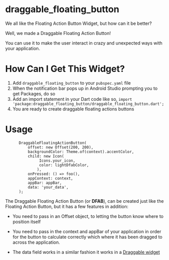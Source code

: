 # draggable_floating_button

We all like the Floating Action Button Widget, but how can it be better?

Well, we made a Draggable Floating Action Button!

You can use it to make the user interact in crazy and unexpected ways with your application.

# How Can I Get This Widget?

1. Add ```draggable_floating_button``` to your ```pubspec.yaml``` file
2. When the notification bar pops up in Android Studio prompting you to get Packages, do so
3. Add an import statement in your Dart code like so, ```import 'package:draggable_floating_button/draggable_floating_button.dart';```
4. You are ready to create draggable floating actions buttons


# Usage

```   
      DraggableFloatingActionButton(
          offset: new Offset(200, 200),
          backgroundColor: Theme.of(context).accentColor,
          child: new Icon(
               Icons.your_icon,
               color: lightDfabColor,
              ),
          onPressed: () => foo(),
          appContext: context,
          appBar: appBar,
          data: 'your_data',
      );
 ```

The Draggable Floating Action Button (or **DFAB**), can be created just like the Floating Action Button, but it has a few features in addition:

- You need to pass in an Offset object, to letting the button know where to position itself

- You need to pass in the context and appBar of your application in order for the button to calculate correctly which where it has been dragged to across the application.

- The data field works in a similar fashion it works in a [Draggable widget](https://docs.flutter.io/flutter/widgets/Draggable/data.html)

